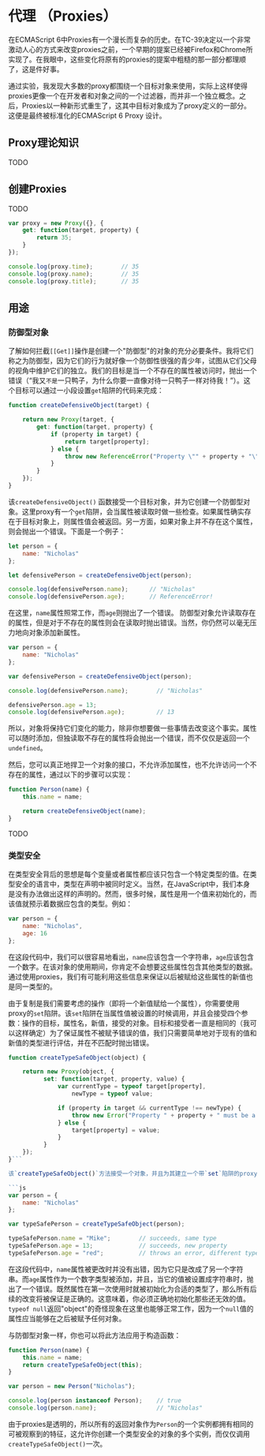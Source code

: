 # 代理 （Proxies）

在ECMAScript 6中Proxies有一个漫长而复杂的历史。在TC-39决定以一个非常激动人心的方式来改变proxies之前，一个早期的提案已经被Firefox和Chrome所实现了。在我眼中，这些变化将原有的proxies的提案中粗糙的那一部分都理顺了，这是件好事。

通过实验，我发现大多数的proxy都围绕一个目标对象来使用，实际上这样使得proxies更像一个在开发者和对象之间的一个过滤器，而并非一个独立概念。之后，Proxies以一种新形式重生了，这其中目标对象成为了proxy定义的一部分。这便是最终被标准化的ECMAScript 6 Proxy 设计。

## Proxy理论知识

TODO

## 创建Proxies

TODO

```js
var proxy = new Proxy({}, {
    get: function(target, property) {
        return 35;
    }
});

console.log(proxy.time);        // 35
console.log(proxy.name);        // 35
console.log(proxy.title);       // 35
```

## 用途


### 防御型对象

了解如何拦截`[[Get]]`操作是创建一个"防御型"的对象的充分必要条件。我将它们称之为防御型，因为它们的行为就好像一个防御性很强的青少年，试图从它们父母的视角中维护它们的独立。我们的目标是当一个不存在的属性被访问时，抛出一个错误（“我又`不是`一只鸭子，为什么你要一直像对待一只鸭子一样对待我！”）。这个目标可以通过一小段设置`get`陷阱的代码来完成：

```js
function createDefensiveObject(target) {

    return new Proxy(target, {
        get: function(target, property) {
            if (property in target) {
                return target[property];
            } else {
                throw new ReferenceError("Property \"" + property + "\" does not exist.");
            }
        }
    });
}
```

该`createDefensiveObject()` 函数接受一个目标对象，并为它创建一个防御型对象。这里proxy有一个`get`陷阱，会当属性被读取时做一些检查。如果属性确实存在于目标对象上，则属性值会被返回。另一方面，如果对象上并不存在这个属性，则会抛出一个错误。下面是一个例子：

```js
let person = {
    name: "Nicholas"
};

let defensivePerson = createDefensiveObject(person);

console.log(defensivePerson.name);      // "Nicholas"
console.log(defensivePerson.age);       // ReferenceError!
```

在这里，`name`属性照常工作，而`age`则抛出了一个错误。
防御型对象允许读取存在的属性，但是对于不存在的属性则会在读取时抛出错误。当然，你仍然可以毫无压力地向对象添加新属性。


```js
var person = {
    name: "Nicholas"
};

var defensivePerson = createDefensiveObject(person);

console.log(defensivePerson.name);        // "Nicholas"

defensivePerson.age = 13;
console.log(defensivePerson.age);         // 13
```

所以，对象将保持它们变化的能力，除非你想要做一些事情去改变这个事实。属性可以随时添加，但独读取不存在的属性将会抛出一个错误，而不仅仅是返回一个`undefined`。

然后，您可以真正地捍卫一个对象的接口，不允许添加属性，也不允许访问一个不存在的属性，通过以下的步骤可以实现：

```js
function Person(name) {
    this.name = name;

    return createDefensiveObject(name);
}
```

TODO

### 类型安全

在类型安全背后的思想是每个变量或者属性都应该只包含一个特定类型的值。在类型安全的语言中，类型在声明中被同时定义。当然，在JavaScript中，我们本身是没有办法做出这样的声明的。然而，很多时候，属性是用一个值来初始化的，而该值就预示着数据应包含的类型。例如：

```js
var person = {
    name: "Nicholas",
    age: 16
};
```

在这段代码中，我们可以很容易地看出，`name`应该包含一个字符串，`age`应该包含一个数字。在该对象的使用期间，你肯定不会想要这些属性包含其他类型的数据。通过使用proxies，我们有可能利用这些信息来保证以后被赋给这些属性的新值也是同一类型的。

由于复制是我们需要考虑的操作（即将一个新值赋给一个属性），你需要使用proxy的`set`陷阱。该`set`陷阱在当属性值被设置的时候调用，并且会接受四个参数：操作的目标，属性名，新值，接受的对象。目标和接受者一直是相同的（我可以这样确定）为了保证属性不被赋予错误的值，我们只需要简单地对于现有的值和新值的类型进行评估，并在不匹配时抛出错误。

```js
function createTypeSafeObject(object) {

    return new Proxy(object, {
          set: function(target, property, value) {
              var currentType = typeof target[property],
                  newType = typeof value;

              if (property in target && currentType !== newType) {
                  throw new Error("Property " + property + " must be a " + currentType + ".");
              } else {
                  target[property] = value;
              }
          }
    });
}```

该`createTypeSafeObject()`方法接受一个对象，并且为其建立一个带`set`陷阱的proxy。这个陷阱使用`typeof`来获得已有属性和被传入的值的类型。如果属性已存在并且这两个类型不匹配，则会抛出一个异常。如果该属性并不存在，或者两个类型匹配，则这次赋值操作会成功如常。这也允许了对象在接受新属性时不引发错误。例如：

```js
var person = {
    name: "Nicholas"
};

var typeSafePerson = createTypeSafeObject(person);

typeSafePerson.name = "Mike";        // succeeds, same type
typeSafePerson.age = 13;             // succeeds, new property
typeSafePerson.age = "red";          // throws an error, different types
```

在这段代码中，`name`属性被更改时并没有出错，因为它只是改成了另一个字符串。而`age`属性作为一个数字类型被添加，并且，当它的值被设置成字符串时，抛出了一个错误。既然属性在第一次使用时就被初始化为合适的类型了，那么所有后续的改变将被保证是正确的。这意味着，你必须正确地初始化那些还无效的值。`typeof null`返回"object"的奇怪现象在这里也能够正常工作，因为一个`null`值的属性应当能够在之后被赋予任何对象。

与防御型对象一样，你也可以将此方法应用于构造函数：

```js
function Person(name) {
    this.name = name;
    return createTypeSafeObject(this);
}

var person = new Person("Nicholas");

console.log(person instanceof Person);    // true
console.log(person.name);                 // "Nicholas"
```

由于proxies是透明的，所以所有的返回对象作为`Person`的一个实例都拥有相同的可被观察到的特征，这允许你创建一个类型安全的对象的多个实例，而仅仅调用`createTypeSafeObject()`一次。